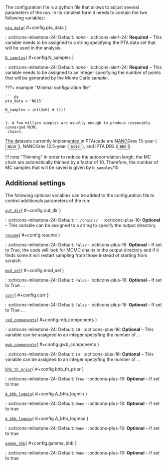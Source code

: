 The configuration file is a python file that allows to adjust several 
parameters of the run. In its simplest form it needs to contain the two
following variables:

[`pta_data`](#+config.pta_data){ #+config.pta_data }

:   :octicons-milestone-24: Default: _none_ · :octicons-alert-24: __Required__ – 
    This variable needs to be assigned to a string specifying the PTA data
    set that will be used in the analysis.

[`N_samples`](#+config.N_samples){ #+config.N_samples }

:   :octicons-milestone-24: Default: _none_ · :octicons-alert-24: __Required__ – 
    This variable needs to be assigned to an integer specifying the number
    of points that will be generated by the Monte Carlo sampler.

???+ example "Minimal configuration file"

    ``` py
    pta_data = 'NG15'

    N_samples = int(2e6) # (1)!
    ```

    1. A few million samples are usually enough to produce reasonably converged MCMC
     chains.
<div class="mdx-switch">
The datasets currently implemented in PTArcade are 
NANOGrav 15-year
  (<button data-md-color-scheme="'NG15'"><code>NG15</code></button>),
NANOGrav 12.5-year
  (<button data-md-color-scheme="'NG12'"><code>NG12</code></button>), 
and IPTA DR2
  (<button data-md-color-scheme="'DR2'"><code>DR2</code></button>).
</div>

<script>
    var buttons = document.querySelectorAll("button[data-md-color-scheme]")
    buttons.forEach(function(button) {
    button.addEventListener("click", function() {
        var attr = this.getAttribute("data-md-color-scheme")
        var name = document.querySelector("#__code_0 code span.s1")
        name.textContent = attr
    })
    })

</script>

!!! note "Thinning"
    In order to reduce the autocorrelation lengh, the MC chain are automatically
    thinned by a factor of 10. Therefore, the number of MC samples that will be 
    saved is given by `N_samples`/10.

## Additional settings
The following optional variables can be added to the configuration file to control 
additionals parameters of the run:

[`out_dir`](#+config.out_dir){ #+config.out_dir }

:   :octicons-milestone-24: Default: `'./chains/'` · :octicons-plus-16: __Optional__ –
    This variable can be assigned to a string to specify the output directory.

[`resume`](#+config.resume){ #+config.resume }

:   :octicons-milestone-24: Default: `False` · :octicons-plus-16: __Optional__ –
    If set to True, the code will look for MCMC chains in the output directory
    and if it finds some it will restart sampling from those instead of starting
    from scratch. 

[`mod_sel`](#+config.mod_sel){ #+config.mod_sel }

:   :octicons-milestone-24: Default: `False` · :octicons-plus-16: __Optional__ –
    If set to True ...

[`corr`](#+config.corr){ #+config.corr }

:   :octicons-milestone-24: Default: `False` · :octicons-plus-16: __Optional__ –
    If set to True ...

[`red_components`](#+config.red_components){ #+config.red_components }

:   :octicons-milestone-24: Default: `30` · :octicons-plus-16: __Optional__ –
    This variable can be assigned to an integer specyfing the number of ...

[`gwb_components`](#+config.gwb_components){ #+config.gwb_components }

:   :octicons-milestone-24: Default: `14` · :octicons-plus-16: __Optional__ –
    This variable can be assigned to an integer specyfing the number of ...

[`bhb_th_prior`](#+config.bhb_th_prior){ #+config.bhb_th_prior }

:   :octicons-milestone-24: Default: `True` · :octicons-plus-16: __Optional__ –
    If set to true 

[`A_bhb_logmin`](#+config.A_bhb_logmin){ #+config.A_bhb_logmin }

:   :octicons-milestone-24: Default: `None` · :octicons-plus-16: __Optional__ –
    If set to true 

[`A_bhb_logmax`](#+config.A_bhb_logmax){ #+config.A_bhb_logmax }

:   :octicons-milestone-24: Default: `None` · :octicons-plus-16: __Optional__ –
    If set to true 

[`gamma_bhb`](#+config.gamma_bhb){ #+config.gamma_bhb }

:   :octicons-milestone-24: Default: `None` · :octicons-plus-16: __Optional__ –
    If set to true 